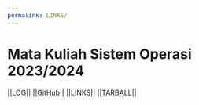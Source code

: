 ```yaml
---
permalink: LINKS/
---
```


# Mata Kuliah Sistem Operasi 2023/2024 #

||[LOG](TXT/mylog.txt)|| ||[GitHub](https://github.com/sitaamirasyarifah/os241)|| ||[LINKS](links.md)|| ||[TARBALL](https://os.vlsm.org/Log/sitaamirasyarifah.tar.xz.txt)||
